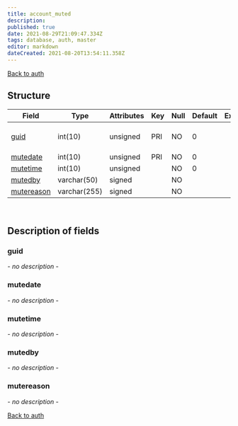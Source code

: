 ```yaml
---
title: account_muted
description: 
published: true
date: 2021-08-29T21:09:47.334Z
tags: database, auth, master
editor: markdown
dateCreated: 2021-08-20T13:54:11.358Z
---
```


<a href="https://dev.trinitycore.info/en/database/master/auth/home" class="mt-5 v-btn v-btn--depressed v-btn--flat v-btn--outlined theme--light v-size--default darkblue--text text--lighten-3"><span class="v-btn__content"><i aria-hidden="true" class="v-icon notranslate v-icon--left mdi mdi-arrow-left theme--light"></i><span>Back to auth</span></span></a>

## Structure

| Field | Type | Attributes | Key | Null | Default | Extra | Comment |
|---|---|---|---|---|---|---|---|
| [guid](#guid) | int(10) | unsigned | PRI | NO | 0 |  | Global Unique Identifier |
| [mutedate](#mutedate) | int(10) | unsigned | PRI | NO | 0 |  |  |
| [mutetime](#mutetime) | int(10) | unsigned |  | NO | 0 |  |  |
| [mutedby](#mutedby) | varchar(50) | signed |  | NO |  |  |  |
| [mutereason](#mutereason) | varchar(255) | signed |  | NO |  |  |  |

&nbsp;
## Description of fields

### guid
*- no description -*
&nbsp;

### mutedate
*- no description -*
&nbsp;

### mutetime
*- no description -*
&nbsp;

### mutedby
*- no description -*
&nbsp;

### mutereason
*- no description -*
&nbsp;

<a href="https://dev.trinitycore.info/en/database/master/auth/home" class="mt-5 v-btn v-btn--depressed v-btn--flat v-btn--outlined theme--light v-size--default darkblue--text text--lighten-3"><span class="v-btn__content"><i aria-hidden="true" class="v-icon notranslate v-icon--left mdi mdi-arrow-left theme--light"></i><span>Back to auth</span></span></a>